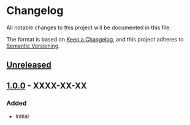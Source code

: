 # Changelog
All notable changes to this project will be documented in this file.

The format is based on [Keep a Changelog](https://keepachangelog.com/en/1.1.0/),
and this project adheres to [Semantic Versioning](https://semver.org/spec/v2.0.0.html).






## [Unreleased]



## [1.0.0] - XXXX-XX-XX
### Added
- Initial






[Unreleased]: https://github.com/absolunet/node-keepachangelog/compare/1.0.0...HEAD
[1.0.0]:      https://github.com/absolunet/node-keepachangelog/releases/tag/1.0.0
